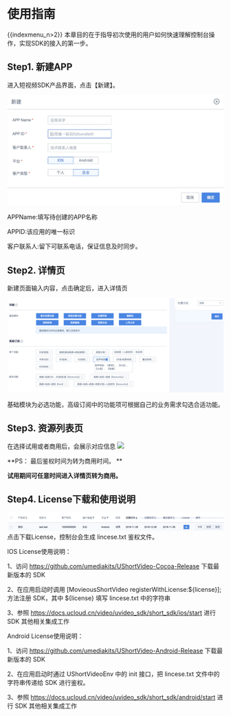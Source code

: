 # 使用指南

{{indexmenu_n>2}}
本章目的在于指导初次使用的用户如何快速理解控制台操作，实现SDK的接入的第一步。

## Step1. 新建APP

进入短视频SDK产品界面，点击【新建】。

![](/images/short_sdk/1543388329458.jpg)

APPName:填写待创建的APP名称

APPID:该应用的唯一标识

客户联系人:留下可联系电话，保证信息及时同步。

## Step2. 详情页

新建页面输入内容，点击确定后，进入详情页

![](/images/short_sdk/详情页.png)

基础模块为必选功能，高级订阅中的功能项可根据自己的业务需求勾选合适功能。

## Step3. 资源列表页

在选择试用或者商用后，会展示对应信息 ![](/video/uvideo_sdk/short_sdk/list.jpg)

**PS： 最后鉴权时间为转为商用时间。 **

**试用期间可任意时间进入详情页转为商用。**

## Step4. License下载和使用说明

![](/images/short_sdk/list.jpg) 点击下载License，控制台会生成 lincese.txt
鉴权文件。

IOS License使用说明：

1、访问 <https://github.com/umediakits/UShortVideo-Cocoa-Release> 下载最新版本的
SDK

2、在应用启动时调用 \[MovieousShortVideo registerWithLicense:${license}\]; 方法注册
SDK，其中 ${license} 填写 lincese.txt 中的字符串

3、参照 <https://docs.ucloud.cn/video/uvideo_sdk/short_sdk/ios/start> 进行
SDK 其他相关集成工作

Android License使用说明：

1、访问 <https://github.com/umediakits/UShortVideo-Android-Release> 下载最新版本的
SDK

2、在应用启动时通过 UShortVideoEnv 中的 init 接口，把 lincese.txt 文件中的字符串传递给 SDK 进行鉴权。

3、参照 <https://docs.ucloud.cn/video/uvideo_sdk/short_sdk/android/start>
进行 SDK 其他相关集成工作
